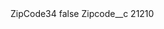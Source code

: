 <?xml version="1.0" encoding="UTF-8"?>
<CustomMetadata xmlns="http://soap.sforce.com/2006/04/metadata" xmlns:xsi="http://www.w3.org/2001/XMLSchema-instance" xmlns:xsd="http://www.w3.org/2001/XMLSchema">
    <label>ZipCode34</label>
    <protected>false</protected>
    <values>
        <field>Zipcode__c</field>
        <value xsi:type="xsd:string">21210</value>
    </values>
</CustomMetadata>

